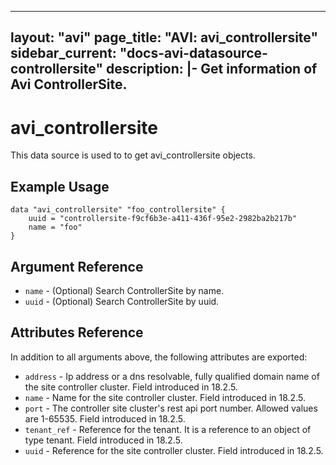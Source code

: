<!--
    Copyright 2021 VMware, Inc.
    SPDX-License-Identifier: Mozilla Public License 2.0
-->
---
layout: "avi"
page_title: "AVI: avi_controllersite"
sidebar_current: "docs-avi-datasource-controllersite"
description: |-
  Get information of Avi ControllerSite.
---

# avi_controllersite

This data source is used to to get avi_controllersite objects.

## Example Usage

```hcl
data "avi_controllersite" "foo_controllersite" {
    uuid = "controllersite-f9cf6b3e-a411-436f-95e2-2982ba2b217b"
    name = "foo"
}
```

## Argument Reference

* `name` - (Optional) Search ControllerSite by name.
* `uuid` - (Optional) Search ControllerSite by uuid.

## Attributes Reference

In addition to all arguments above, the following attributes are exported:

* `address` - Ip address or a dns resolvable, fully qualified domain name of the site controller cluster. Field introduced in 18.2.5.
* `name` - Name for the site controller cluster. Field introduced in 18.2.5.
* `port` - The controller site cluster's rest api port number. Allowed values are 1-65535. Field introduced in 18.2.5.
* `tenant_ref` - Reference for the tenant. It is a reference to an object of type tenant. Field introduced in 18.2.5.
* `uuid` - Reference for the site controller cluster. Field introduced in 18.2.5.

